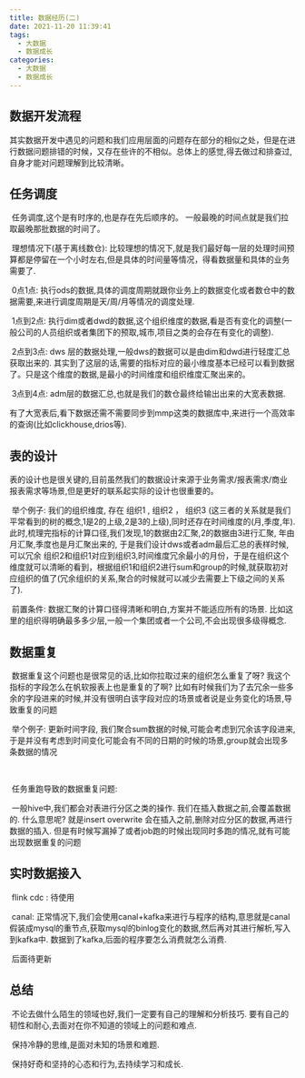 ```yaml
---
title: 数据经历(二)
date: 2021-11-20 11:39:41
tags: 
  - 大数据
  - 数据成长
categories:
  - 大数据
  - 数据成长
---
```


## 数据开发流程

​	  其实数据开发中遇见的问题和我们应用层面的问题存在部分的相似之处，但是在进行数据问题排错的时候，又存在些许的不相似。总体上的感觉,得去做过和排查过,自身才能对问题理解到比较清晰。



## 任务调度

​		任务调度,这个是有时序的,也是存在先后顺序的。 一般最晚的时间点就是我们拉取最晚那批数据的时间了。 

​		理想情况下(基于离线数仓): 比较理想的情况下,就是我们最好每一层的处理时间预算都是停留在一个小时左右,但是具体的时间量等情况，得看数据量和具体的业务需要了.

​			0点1点:  执行ods的数据,具体的调度周期就跟你业务上的数据变化或者数仓中的数据需要,来进行调度周期是天/周/月等情况的调度处理.

​		   1点到2点: 执行dim或者dwd的数据,这个组织维度的数据,看是否有变化的调整(一般公司的人员组织或者集团下的预取,城市,项目之类的会存在有变化的调整).

​			2点到3点:  dws 层的数据处理,一般dws的数据可以是由dim和dwd进行轻度汇总获取出来的.  其实到了这层的话,需要的指标对应的最小维度基本已经可以看到数据了。只是这个维度的数据,是最小的时间维度和组织维度汇聚出来的。

​		   3点到4点:  adm层的数据汇总,也就是我们的数仓最终给输出出来的大宽表数据.

​		   有了大宽表后,看下数据还需不需要同步到mmp这类的数据库中,来进行一个高效率的查询(比如clickhouse,drios等).

##  表的设计

​		 表的设计也是很关键的,目前虽然我们的数据设计来源于业务需求/报表需求/商业报表需求等场景,但是更好的联系起实际的设计也很重要的。

​		 举个例子: 我们的组织维度, 存在 组织1  , 组织2 ， 组织3 (这三者的关系就是我们平常看到的树的概念,1是2的上级,2是3的上级),同时还存在时间维度的(月,季度,年).  此时,梳理完指标的计算口径,我们发现,1的数据由2汇聚,2的数据由3进行汇聚, 年由月汇聚,季度也是月汇聚出来的, 于是我们设计dws或者adm最后汇总的表样时候,可以冗余 组织2和组织1对应到组织3,时间维度冗余最小的月份，于是在组织这个维度就可以清晰的看到，根据组织1和组织2进行sum和group的时候,就获取初对应组织的值了(冗余组织的关系,聚合的时候就可以减少去需要上下级之间的关系了). 

​	     前置条件:  数据汇聚的计算口径得清晰和明白,方案并不能适应所有的场景. 比如这里的组织得明确最多多少层,一般一个集团或者一个公司,不会出现很多级得概念.

## 数据重复

​		数据重复这个问题也是很常见的话,比如你拉取过来的组织怎么重复了呀?  我这个指标的字段怎么在帆软报表上也是重复的了啊? 比如有时候我们为了去冗余一些多余的字段进来的时候,并没有很明白该字段对应的场景或者说是业务变化的场景,导致重复的问题

​		举个例子:   更新时间字段, 我们聚合sum数据的时候,可能会考虑到冗余该字段进来,于是并没有考虑到时间变化可能会有不同的日期的时候的场景,group就会出现多条数据的情况

​		

​		任务重跑导致的数据重复问题:

​			 一般hive中,我们都会对表进行分区之类的操作. 我们在插入数据之前,会覆盖数据的. 什么意思呢? 就是insert overwrite 会在插入之前,删除对应分区的数据,再进行数据的插入. 但是有时候写漏掉了或者job跑的时候出现同时多跑的情况,就有可能出现数据重复的问题

## 实时数据接入

​	 	flink cdc : 待使用

​         canal:   正常情况下,我们会使用canal+kafka来进行与程序的结构,意思就是canal假装成mysql的重节点,获取mysql的binlog变化的数据,然后再对其进行解析,写入到kafka中. 数据到了kafka,后面的程序要怎么消费就怎么消费.

​		后面待更新

## 总结

​		 不论去做什么陌生的领域也好,我们一定要有自己的理解和分析技巧.   要有自己的韧性和耐心,去面对在你不知道的领域上的问题和难点. 

​		 保持冷静的思维,是面对未知的场景和难题.

​         保持好奇和坚持的心态和行为,去持续学习和成长.



